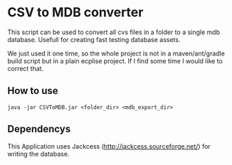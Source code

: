 # CSV to MDB converter

This script can be used to convert all cvs files in a folder to a single mdb database. Usefull for creating fast testing database assets.

We just used it one time, so the whole project is not in a maven/ant/gradle build script but in a plain ecplise project. If I find some time I would like to correct that.

## How to use

`java -jar CSVToMDB.jar <folder_dir> <mdb_export_dir>`

## Dependencys

This Application uses Jackcess (http://jackcess.sourceforge.net/) for writing the database.
